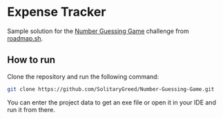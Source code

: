 ﻿# Expense Tracker

Sample solution for the [Number Guessing Game](https://roadmap.sh/projects/number-guessing-game) challenge from [roadmap.sh](https://roadmap.sh/).

## How to run

Clone the repository and run the following command:

```bash
git clone https://github.com/SolitaryGreed/Number-Guessing-Game.git
```
You can enter the project data to get an exe file or open it in your IDE and run it from there.